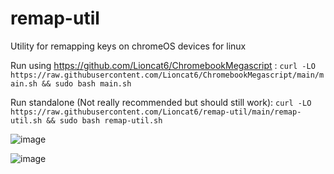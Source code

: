 # remap-util
Utility for remapping keys on chromeOS devices for linux

Run using https://github.com/Lioncat6/ChromebookMegascript : 
`curl -LO https://raw.githubusercontent.com/Lioncat6/ChromebookMegascript/main/main.sh && sudo bash main.sh`

Run standalone (Not really recommended but should still work):
`curl -LO https://raw.githubusercontent.com/Lioncat6/remap-util/main/remap-util.sh && sudo bash remap-util.sh`

![image](https://github.com/user-attachments/assets/0c736cc5-8420-4b57-ba85-e2ab0ad4ed53)

![image](https://github.com/user-attachments/assets/ba5191ac-d0cf-4d01-b35d-1d8d6964ef0f)
